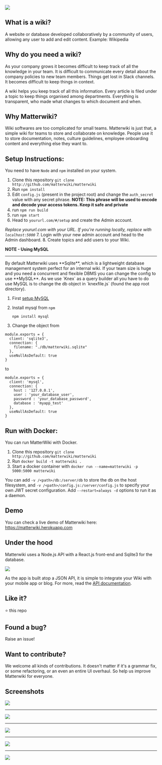 <img src="https://github.com/Matterwiki/matterwiki.github.io/blob/master/assets/logo-header.png?raw=true" />


## What is a wiki?
A website or database developed collaboratively by a community of users, allowing any user to add and edit content. Example: Wikipedia

## Why do you need a wiki?
As your company grows it becomes difficult to keep track of all the knowledge in your team. It is difficult to communicate every detail about the company policies to new team members. Things get lost in Slack channels. It becomes difficult to keep things in context.

A wiki helps you keep track of all this information. Every article is filed under a topic to keep things organised among departments. Everything is transparent, who made what changes to which document and when.

## Why Matterwiki?
Wiki softwares are too complicated for small teams. Matterwiki is just that, a simple wiki for teams to store and collaborate on knowledge.
People use it to store documentation, notes, culture guidelines, employee onboarding content and everything else they want to.


## Setup Instructions:

You need to have `Node` and `npm` installed on your system.

1. Clone this repository `git clone http://github.com/matterwiki/matterwiki`
2. Run `npm install`
3. Edit `config.js` (present in the project root) and change the `auth_secret` value with any secret phrase.
  **NOTE: This phrase will be used to encode and decode your access tokens. Keep it safe and private**
4. run `npm run build`
5. run `npm start`
6. Head to `yoururl.com/#/setup` and create the Admin account.

  _Replace yoururl.com with your URL. If you're running locally, replace with `localhost:5000`_
7. Login with your new admin account and head to the Admin dashboard.
8. Create topics and add users to your Wiki.


**NOTE - Using MySQL**
<hr/>
By default Matterwiki uses **Sqlite**, which is a lightweight database management system perfect for an internal wiki.
If your team size is huge and you need a concurrent and flexible DBMS you can change the config to use **MySQL**.
As we use `Knex` as a query builder all you have to do use MySQL is to change the db object in `knexfile.js` (found the app root directory).

1. First [setup MySQL](http://dev.mysql.com/doc/mysql-getting-started/en/#mysql-getting-started-installing)

2. Install mysql from `npm`

   ```
   npm install mysql
   ```

3. Change the object from

```
module.exports = {
  client: 'sqlite3',
  connection: {
    filename: "./db/matterwiki.sqlite"
  },
  useNullAsDefault: true
}
```

to

```
module.exports = {
  client: 'mysql',
  connection: {
    host : '127.0.0.1',
    user : 'your_database_user',
    password : 'your_database_password',
    database : 'myapp_test'
  },
  useNullAsDefault: true
}
```

## Run with Docker:

You can run MatterWiki with Docker.

1. Clone this repository `git clone http://github.com/matterwiki/matterwiki`
2. Run `docker build -t matterwiki .`
3. Start a docker container with `docker run --name=matterwiki -p 5000:5000 matterwiki`

You can add `-v /<path>/db:/server/db` to store the db on the host filesystem, and `-v /<path>/config.js:/server/config.js`
to specify your own JWT secret configuration. Add `--restart=always -d` options to run it as a daemon.


## Demo
You can check a live demo of Matterwiki here: https://matterwiki.herokuapp.com


## Under the hood

Matterwiki uses a Node.js API with a React.js front-end and Sqlite3 for the database.

<img src="https://github.com/Matterwiki/matterwiki.github.io/blob/master/assets/technologies.png?raw=true" />

As the app is built atop a JSON API, it is simple to integrate your Wiki with your mobile app or blog.
For more, read the [API documentation](https://github.com/matterwiki/matterwiki/blob/master/API.md).

## Like it?

:star: this repo

## Found a bug?

Raise an issue!

## Want to contribute?

We welcome all kinds of contributions. It doesn't matter if it's a grammar fix, or some refactoring, or an even an entire UI overhaul. So help us improve Matterwiki for everyone.

## Screenshots

<img src="https://github.com/Matterwiki/matterwiki.github.io/blob/master/assets/screenshot1.png?raw=true" />
<hr/>
<img src="https://github.com/Matterwiki/matterwiki.github.io/blob/master/assets/screenshot2.png?raw=true" />
<hr/>
<img src="https://github.com/Matterwiki/matterwiki.github.io/blob/master/assets/screenshot3.png?raw=true" />
<hr/>
<img src="https://github.com/Matterwiki/matterwiki.github.io/blob/master/assets/screenshot4.png?raw=true" />
<hr/>

<img src="https://github.com/Matterwiki/matterwiki.github.io/blob/master/assets/footer-img.png?raw=true" />
